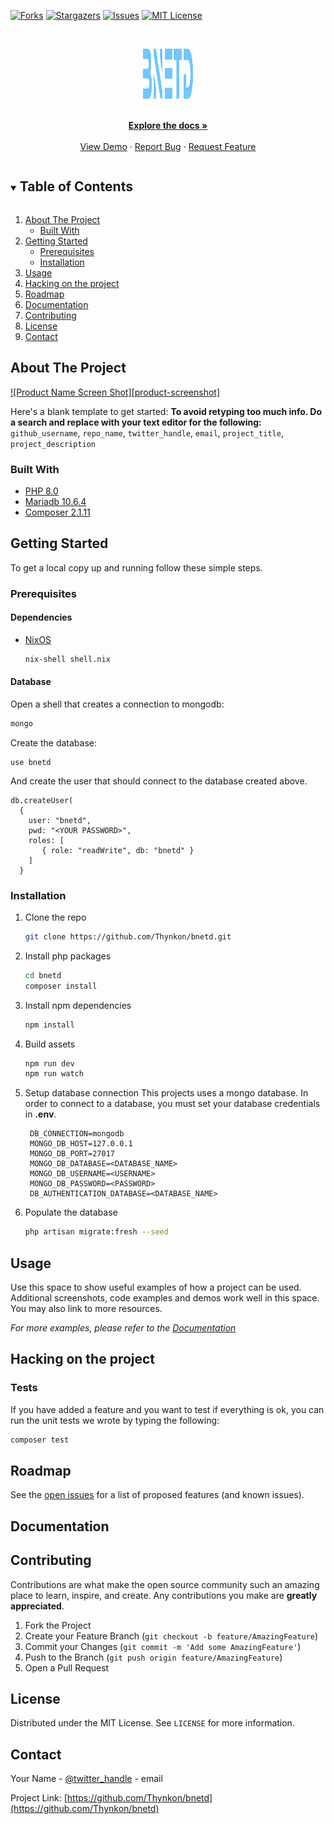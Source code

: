 <!--
*** Thanks for checking out the Best-README-Template. If you have a suggestion
*** that would make this better, please fork the repo and create a pull request
*** or simply open an issue with the tag "enhancement".
*** Thanks again! Now go create something AMAZING! :D
***
***
***
*** To avoid retyping too much info. Do a search and replace for the following:
*** github_username, repo_name, twitter_handle, email, project_title, project_description
-->



<!-- PROJECT SHIELDS -->
<!--
*** I'm using markdown "reference style" links for readability.
*** Reference links are enclosed in brackets [ ] instead of parentheses ( ).
*** See the bottom of this document for the declaration of the reference variables
*** for contributors-url, forks-url, etc. This is an optional, concise syntax you may use.
*** https://www.markdownguide.org/basic-syntax/#reference-style-links
-->
[![Forks][forks-shield]][forks-url]
[![Stargazers][stars-shield]][stars-url]
[![Issues][issues-shield]][issues-url]
[![MIT License][license-shield]][license-url]


<!-- PROJECT LOGO -->
<br />
<p align="center">
  <a href="https://github.com/Thynkon/bnetd">
    <img src="storage/app/public/img/logo.svg" alt="Logo" width="80" height="80">
  </a>

  <p align="center">
    <br />
    <a href="./doc"><strong>Explore the docs »</strong></a>
    <br />
    <br />
    <a href="https://github.com/Thynkon/bnetd">View Demo</a>
    ·
    <a href="https://github.com/Thynkon/bnetd/issues">Report Bug</a>
    ·
    <a href="https://github.com/Thynkon/bnetd/issues">Request Feature</a>
  </p>
</p>



<!-- TABLE OF CONTENTS -->
<details open="open">
  <summary><h2 style="display: inline-block">Table of Contents</h2></summary>
  <ol>
    <li>
      <a href="#about-the-project">About The Project</a>
      <ul>
        <li><a href="#built-with">Built With</a></li>
      </ul>
    </li>
    <li>
      <a href="#getting-started">Getting Started</a>
      <ul>
        <li><a href="#prerequisites">Prerequisites</a></li>
        <li><a href="#installation">Installation</a></li>
      </ul>
    </li>
    <li><a href="#usage">Usage</a></li>
    <li><a href="#hacking-on-the-project">Hacking on the project</a></li>
    <li><a href="#roadmap">Roadmap</a></li>
    <li><a href="#documentation">Documentation</a></li>
    <li><a href="#contributing">Contributing</a></li>
    <li><a href="#license">License</a></li>
    <li><a href="#contact">Contact</a></li>
  </ol>
</details>



<!-- ABOUT THE PROJECT -->
## About The Project

[![Product Name Screen Shot][product-screenshot]](https://example.com)

Here's a blank template to get started:
**To avoid retyping too much info. Do a search and replace with your text editor for the following:**
`github_username`, `repo_name`, `twitter_handle`, `email`, `project_title`, `project_description`


### Built With

* [PHP 8.0](https://www.php.net/releases/8.0/en.php)
* [Mariadb 10.6.4](https://mariadb.com/kb/en/mariadb-1064-release-notes/)
* [Composer 2.1.11](https://getcomposer.org/download/)


<!-- GETTING STARTED -->
## Getting Started

To get a local copy up and running follow these simple steps.

### Prerequisites
#### Dependencies
- [NixOS](https://nixos.org/)
  ```sh
  nix-shell shell.nix
  ```
  
#### Database
Open a shell that creates a connection to mongodb:
```sh
mongo
```
Create the database:
```
use bnetd
```

And create the user that should connect to the database created above.
```
db.createUser(
  {
    user: "bnetd",
    pwd: "<YOUR PASSWORD>",
    roles: [
       { role: "readWrite", db: "bnetd" }
    ]
  }

```

### Installation

1. Clone the repo
   ```sh
   git clone https://github.com/Thynkon/bnetd.git
   ```
2. Install php packages
   ```sh
   cd bnetd
   composer install
   ```

3. Install npm dependencies
    ```sh
    npm install
    ```

4. Build assets
    ```sh
    npm run dev
    npm run watch
    ```

5. Setup database connection
   This projects uses a mongo database. In order to connect to a database, you must set your database credentials in **.env**.
   ```dotenv
    DB_CONNECTION=mongodb
    MONGO_DB_HOST=127.0.0.1
    MONGO_DB_PORT=27017
    MONGO_DB_DATABASE=<DATABASE_NAME>
    MONGO_DB_USERNAME=<USERNAME>
    MONGO_DB_PASSWORD=<PASSWORD>
    DB_AUTHENTICATION_DATABASE=<DATABASE_NAME>
   ```

6. Populate the database
   ```sh
   php artisan migrate:fresh --seed
   ```

<!-- USAGE EXAMPLES -->
## Usage

Use this space to show useful examples of how a project can be used. Additional screenshots, code examples and demos work well in this space. You may also link to more resources.

_For more examples, please refer to the [Documentation](https://example.com)_

## Hacking on the project
### Tests
If you have added a feature and you want to test if everything is ok, you can run the unit tests we wrote
by typing the following:
```sh
composer test
```

<!-- ROADMAP -->
## Roadmap

See the [open issues](https://github.com/Thynkon/bnetd/issues) for a list of proposed features (and known issues).

## Documentation

<!-- CONTRIBUTING -->
## Contributing

Contributions are what make the open source community such an amazing place to learn, inspire, and create. Any contributions you make are **greatly appreciated**.

1. Fork the Project
2. Create your Feature Branch (`git checkout -b feature/AmazingFeature`)
3. Commit your Changes (`git commit -m 'Add some AmazingFeature'`)
4. Push to the Branch (`git push origin feature/AmazingFeature`)
5. Open a Pull Request



<!-- LICENSE -->
## License

Distributed under the MIT License. See `LICENSE` for more information.



<!-- CONTACT -->
## Contact

Your Name - [@twitter_handle](https://twitter.com/twitter_handle) - email

Project Link: [https://github.com/Thynkon/bnetd](https://github.com/Thynkon/bnetd)

<!-- MARKDOWN LINKS & IMAGES -->
<!-- https://www.markdownguide.org/basic-syntax/#reference-style-links -->
[forks-shield]: https://img.shields.io/github/forks/Thynkon/bnetd
[forks-url]: https://github.com/Thynkon/bnetd/network/members
[stars-shield]: https://img.shields.io/github/stars/Thynkon/bnetd
[stars-url]: https://github.com/Thynkon/bnetd/stargazers
[issues-shield]: https://img.shields.io/github/issues/Thynkon/bnetd
[issues-url]: https://github.com/Thynkon/bnetd/issues
[license-shield]: https://img.shields.io/github/license/Thynkon/bnetd
[license-url]: https://github.com/Thynkon/bnetd/blob/master/LICENSE
